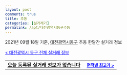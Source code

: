 ```yaml
---
layout: post
comments: true
title: 추동
categories: [실거래가]
permalink: /apt/대전광역시동구추동
---
```


2021년 09월 18일 기준, <a href="/apt/대전광역시동구">대전광역시동구</a> 추동 한달간 실거래 정보

<a style="color: blue;" href="/apt/대전광역시동구">< 대전광역시 동구 전체 실거래 정보</a>
<!---- start ---->
<table>
  <tr>
    <td colspan="4" style="font-weight: bold;"><a href="/apt/대전광역시동구추동{name_without_space}">오늘 등록된 실거래 정보가 없습니다</a> &nbsp;&nbsp;&nbsp; <a style="color: blue; font-size: smaller;" href="/apt/대전광역시동구추동{name_without_space}">면적별 최고가 ></a></td>
  </tr>
    
</table>
<!---- end ---->
    